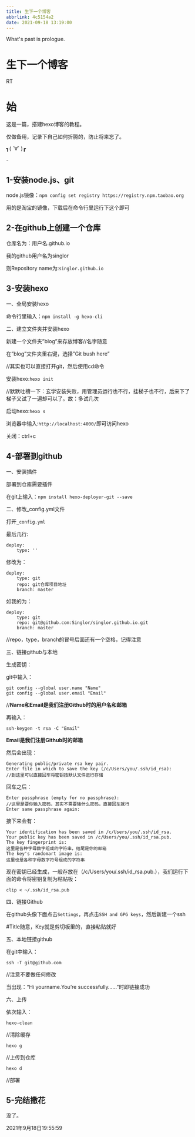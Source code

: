 ```yaml
---
title: 生下一个博客
abbrlink: 4c5154a2
date: 2021-09-18 13:19:00
---
```


What's past is prologue.

<!--more-->



# 生下一个博客

RT



# 始

这是一篇，搭建hexo博客的教程。

仅做备用，记录下自己如何折腾的，防止将来忘了。

┓( ´∀` )┏

\-

## 1-安装node.js、git

node.js镜像：`npm config set registry https://registry.npm.taobao.org`

用的是淘宝的镜像，下载后在命令行里运行下这个即可

## 2-在github上创建一个仓库

仓库名为：用户名.github.io

我的github用户名为singlor

则Repository name为:`singlor.github.io`

## 3-安装hexo

一、全局安装hexo

命令行里输入：`npm install -g hexo-cli`

二、建立文件夹并安装hexo

新建一个文件夹”blog”来存放博客//名字随意

在”blog”文件夹里右键，选择”Git bush here”

//其实也可以直接打开git，然后使用cd命令

安装hexo:`hexo init`

//默默吐槽一下：玄学安装失败，用管理员运行也不行，挂梯子也不行，后来下了梯子又试了一遍却可以了。故：多试几次

启动hexo:`hexo s`

浏览器中输入:`http://localhost:4000/`即可访问hexo

关闭：ctrl+c

## 4-部署到github

一、安装插件

部署到仓库需要插件

在git上输入：`npm install hexo-deployer-git --save`

二、修改_config.yml文件

打开`_config.yml`

最后几行:

```
deploy:
	type: ''
```

修改为：

```
deploy:
	type: git
	repo: git仓库项目地址
	branch: master
```

如我的为：

```
deploy:
	type: git
	repo: git@github.com:Singlor/singlor.github.io.git
	branch: master
```

//repo，type，branch的冒号后面还有一个空格，记得注意

三、链接github与本地

生成密钥：

git中输入：

```
git config --global user.name "Name"
git config --global user.email "Email"
```

//**Name和Email是我们注册Github时的用户名和邮箱**

再输入：

```
ssh-keygen -t rsa -C "Email"
```

**Email是我们注册Github时的邮箱**

然后会出现：

```
Generating public/private rsa key pair.
Enter file in which to save the key (/c/Users/you/.ssh/id_rsa):
//到这里可以直接回车将密钥按默认文件进行存储
```

回车之后：

```
Enter passphrase (empty for no passphrase):
//这里是要你输入密码，其实不需要输什么密码，直接回车就行
Enter same passphrase again:
```

接下来会有：

```
Your identification has been saved in /c/Users/you/.ssh/id_rsa.
Your public key has been saved in /c/Users/you/.ssh/id_rsa.pub.
The key fingerprint is:
这里是各种字母数字组成的字符串，结尾是你的邮箱
The key's randomart image is:
这里也是各种字母数字符号组成的字符串
```

现在密钥已经生成，一般存放在（/c/Users/you/.ssh/id_rsa.pub.），我们运行下面的命令将密钥复制为粘贴板：

```
clip < ~/.ssh/id_rsa.pub
```

四、链接Github

在github头像下面点击`Settings`，再点击`SSH and GPG keys`，然后新建一个ssh

\#Title随意，Key就是剪切板里的，直接粘贴就好

五、本地链接github

在git中输入：

```
ssh -T git@github.com
```

//注意不要做任何修改

当出现：“Hi yourname.You’re successfully……”时即链接成功

六、上传

依次输入：

```
hexo-clean
```

//清除缓存

```
hexo g
```

//上传到仓库

```
hexo d
```

//部署

## 5-完结撒花

没了。

2021年9月18日19:55:59